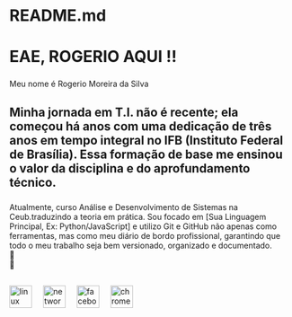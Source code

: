 # README.md
<h1 align="left">EAE, ROGERIO AQUI !!</h1>

###

<p align="left">Meu nome é Rogerio Moreira da Silva</p>

###

<h2 align="left">Minha jornada em T.I. não é recente; ela começou há anos com uma dedicação de três anos em tempo integral no IFB (Instituto Federal de Brasília). Essa formação de base me ensinou o valor da disciplina e do aprofundamento técnico.</h2>

###

<p align="left">Atualmente, curso Análise e Desenvolvimento de Sistemas na Ceub.traduzindo a teoria em prática. Sou focado em [Sua Linguagem Principal, Ex: Python/JavaScript] e utilizo Git e GitHub não apenas como ferramentas, mas como meu diário de bordo profissional, garantindo que todo o meu trabalho seja bem versionado, organizado e documentado.<br>🎯 <br>🎲</p>

###

<h2 align="left"></h2>

###

<div align="left">
  <img src="https://cdn.jsdelivr.net/gh/devicons/devicon/icons/linux/linux-original.svg" height="40" alt="linux logo"  />
  <img width="12" />
  <img src="https://cdn.jsdelivr.net/gh/devicons/devicon/icons/networkx/networkx-original.svg" height="40" alt="networkx logo"  />
  <img width="12" />
  <img src="https://cdn.jsdelivr.net/gh/devicons/devicon/icons/facebook/facebook-original.svg" height="40" alt="facebook logo"  />
  <img width="12" />
  <img src="https://cdn.jsdelivr.net/gh/devicons/devicon/icons/chrome/chrome-original.svg" height="40" alt="chrome logo"  />
</div>

###
